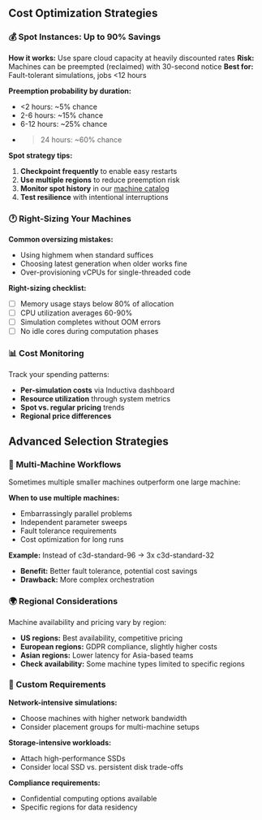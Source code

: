 ## Cost Optimization Strategies

### 💰 Spot Instances: Up to 90% Savings

**How it works:** Use spare cloud capacity at heavily discounted rates
**Risk:** Machines can be preempted (reclaimed) with 30-second notice
**Best for:** Fault-tolerant simulations, jobs <12 hours

**Preemption probability by duration:**
- <2 hours: ~5% chance
- 2-6 hours: ~15% chance  
- 6-12 hours: ~25% chance
- >24 hours: ~60% chance

**Spot strategy tips:**
1. **Checkpoint frequently** to enable easy restarts
2. **Use multiple regions** to reduce preemption risk
3. **Monitor spot history** in our [machine catalog](https://inductiva.ai/machines)
4. **Test resilience** with intentional interruptions

### 🕐 Right-Sizing Your Machines

**Common oversizing mistakes:**
- Using highmem when standard suffices
- Choosing latest generation when older works fine
- Over-provisioning vCPUs for single-threaded code

**Right-sizing checklist:**
- [ ] Memory usage stays below 80% of allocation
- [ ] CPU utilization averages 60-90%
- [ ] Simulation completes without OOM errors
- [ ] No idle cores during computation phases

### 📊 Cost Monitoring

Track your spending patterns:
- **Per-simulation costs** via Inductiva dashboard
- **Resource utilization** through system metrics
- **Spot vs. regular pricing** trends
- **Regional price differences**

## Advanced Selection Strategies

### 🔄 Multi-Machine Workflows

Sometimes multiple smaller machines outperform one large machine:

**When to use multiple machines:**
- Embarrassingly parallel problems
- Independent parameter sweeps
- Fault tolerance requirements
- Cost optimization for long runs

**Example:** Instead of c3d-standard-96 → 3x c3d-standard-32
- **Benefit:** Better fault tolerance, potential cost savings
- **Drawback:** More complex orchestration

### 🌍 Regional Considerations

Machine availability and pricing vary by region:
- **US regions:** Best availability, competitive pricing
- **European regions:** GDPR compliance, slightly higher costs
- **Asian regions:** Lower latency for Asia-based teams
- **Check availability:** Some machine types limited to specific regions

### 🔧 Custom Requirements

**Network-intensive simulations:**
- Choose machines with higher network bandwidth
- Consider placement groups for multi-machine setups

**Storage-intensive workloads:**
- Attach high-performance SSDs
- Consider local SSD vs. persistent disk trade-offs

**Compliance requirements:**
- Confidential computing options available
- Specific regions for data residency
